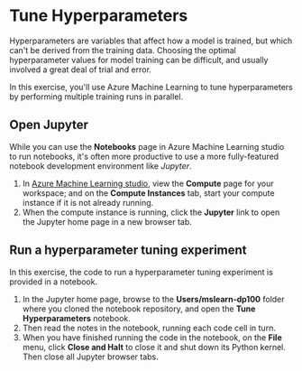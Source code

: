 # Tune Hyperparameters

Hyperparameters are variables that affect how a model is trained, but which can't be derived from the training data. Choosing the optimal hyperparameter values for model training can be difficult, and usually involved a great deal of trial and error.

In this exercise, you'll use Azure Machine Learning to tune hyperparameters by performing multiple training runs in parallel.
## Open Jupyter

While you can use the **Notebooks** page in Azure Machine Learning studio to run notebooks, it's often more productive to use a more fully-featured notebook development environment like *Jupyter*.

1. In [Azure Machine Learning studio](https://ml.azure.com), view the **Compute** page for your workspace; and on the **Compute Instances** tab, start your compute instance if it is not already running.
2. When the compute instance is running, click the **Jupyter** link to open the Jupyter home page in a new browser tab.

## Run a hyperparameter tuning experiment

In this exercise, the code to run a hyperparameter tuning experiment is provided in a notebook.

1. In the Jupyter home page, browse to the **Users/mslearn-dp100** folder where you cloned the notebook repository, and open the **Tune Hyperparameters** notebook.
2. Then read the notes in the notebook, running each code cell in turn.
3. When you have finished running the code in the notebook, on the **File** menu, click **Close and Halt** to close it and shut down its Python kernel. Then close all Jupyter browser tabs.

